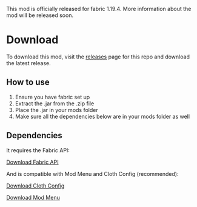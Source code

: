 This mod is officially released for fabric 1.19.4. More information about the mod will be released soon.

# Download
To download this mod, visit the [releases](https://github.com/Incandescent-Turtle/FriendHighlighter/releases) page for this repo and download the latest release.

## How to use
1. Ensure you have fabric set up
2. Extract the .jar from the .zip file
3. Place the .jar in your mods folder
4. Make sure all the dependencies below are in your mods folder as well

## Dependencies
It requires the Fabric API:

[Download Fabric API](https://www.curseforge.com/minecraft/mc-mods/fabric-api/files?page=1&pageSize=20&version=1.19.4&gameVersionTypeId=4)

And is compatible with Mod Menu and Cloth Config (recommended):

[Download Cloth Config](https://www.curseforge.com/minecraft/mc-mods/cloth-config/files?page=1&pageSize=20&version=1.19.4&gameVersionTypeId=4)

[Download Mod Menu](https://modrinth.com/mod/modmenu/versions?g=1.19.4&l=fabric)
